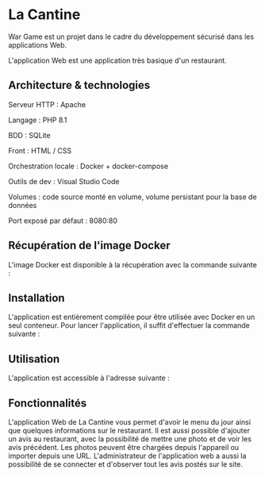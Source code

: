 # La Cantine
War Game est un projet dans le cadre du développement sécurisé dans les applications Web.

L'application Web est une application très basique d'un restaurant.

## Architecture & technologies

Serveur HTTP : Apache

Langage : PHP 8.1

BDD : SQLite

Front : HTML / CSS

Orchestration locale : Docker + docker-compose

Outils de dev : Visual Studio Code

Volumes : code source monté en volume, volume persistant pour la base de données

Port exposé par défaut : 8080:80

## Récupération de l'image Docker
L'image Docker est disponible à la récupération avec la commande suivante :

## Installation
L'application est entièrement compilée pour être utilisée avec Docker en un seul conteneur. Pour lancer l'application, il suffit d'effectuer la commande suivante :

## Utilisation
L'application est accessible à l'adresse suivante : 

## Fonctionnalités 
L'application Web de La Cantine vous permet d'avoir le menu du jour ainsi que quelques informations sur le restaurant. Il est aussi possible d'ajouter un avis au restaurant, avec la possibilité de mettre une photo et de voir les avis précédent. Les photos peuvent être chargées depuis l'appareil ou importer depuis une URL. L'administrateur de l'application web a aussi la possibilité de se connecter et d'observer tout les avis postés sur le site.




